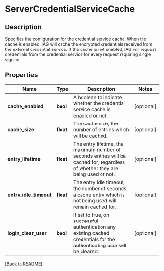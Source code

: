 # ServerCredentialServiceCache

## Description

Specifies the configuration for the credential service cache. When the cache is enabled, IAG will cache the encrypted credentials received  from the external credential service. If the cache is not enabled, IAG will request credentials from the credential service for every request requiring single sign-on.


## Properties

Name | Type | Description | Notes
------------ | ------------- | ------------- | -------------
**cache\_enabled** | **bool** | A boolean to indicate whether the credential service cache is  enabled or not.  | [optional] 
**cache\_size** | **float** | The cache size, the number of entries which will be cached.  | [optional] 
**entry\_lifetime** | **float** | The entry lifetime, the maximum number of seconds entries will be  cached for, regardless of whether they are being used or not.  | [optional] 
**entry\_idle\_timeout** | **float** | The entry idle timeout, the number of seconds a cache entry which is not being used will remain cached for.  | [optional] 
**login\_clear\_user** | **bool** | If set to true, on successful authentication any existing cached  credentials for the authenticating user will be cleared.  | [optional] 

[[Back to README]](../README.md)



